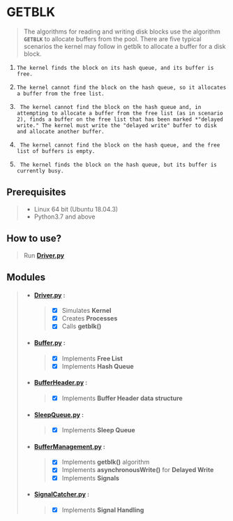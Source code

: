 # GETBLK 

> The algorithms for reading and writing disk blocks use the algorithm **`GETBLK`** to allocate buffers from the pool.
There are five typical scenarios the kernel may follow in getblk to allocate a buffer for a disk block.

1. ```The kernel finds the block on its hash queue, and its buffer is free.```
2. ```The kernel cannot find the block on the hash queue, so it allocates a buffer from the free list.```

3. ``` The kernel cannot find the block on the hash queue and, in attempting to allocate a buffer from the free list (as in scenario 2), finds a buffer on the free list that has been marked *"delayed write." The kernel must write the "delayed write" buffer to disk and allocate another buffer.```
4. ``` The kernel cannot find the block on the hash queue, and the free list of buffers is empty.```

5. ``` The kernel finds the block on the hash queue, but its buffer is currently busy.```
## Prerequisites
>* Linux 64 bit (Ubuntu 18.04.3) 
>* Python3.7 and above
## How to use?
> Run  **[Driver.py](Driver.py)**

## Modules
>- #### [Driver.py](Driver.py) :
>      > - [X] Simulates **Kernel**
>      > - [X] Creates **Processes** 
>      > - [X] Calls **getblk()** 
>- #### [Buffer.py](Buffer.py) :
>      > - [X] Implements **Free List**
>      > - [X] Implements **Hash Queue**
>- #### [BufferHeader.py](BufferHeader.py) :
>      > - [X] Implements **Buffer Header data structure**
>- #### [SleepQueue.py](SleepQueue.py) :
>      > - [X] Implements **Sleep Queue**
>- #### [BufferManagement.py](BufferMangement.py) :
>      > - [X] Implements **getblk()** algorithm
>      > - [X] Implements **asynchronousWrite()** for **Delayed Write**
>      > - [X] Implements **Signals**
>- ####  [SignalCatcher.py](SignalCatcher.py) :
>      > - [X] Implements **Signal Handling**
